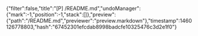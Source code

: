 {"filter":false,"title":"[P] /README.md","undoManager":{"mark":-1,"position":-1,"stack":[]},"preview":{"path":"/README.md","previewer":"preview.markdown"},"timestamp":1460126778803,"hash":"67452301efcdab8998badcfe10325476c3d2e1f0"}